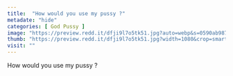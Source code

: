 ```yaml
---
title:  "How would you use my pussy ?"
metadate: "hide"
categories: [ God Pussy ]
image: "https://preview.redd.it/dfji9l7o5tk51.jpg?auto=webp&s=0590ab9874a8cd20ac2f9f8f6573ff76c885dfa7"
thumb: "https://preview.redd.it/dfji9l7o5tk51.jpg?width=1080&crop=smart&auto=webp&s=a17016e982bb2b8d346266cc7271869a43bbc7b9"
visit: ""
---
```

How would you use my pussy ?
